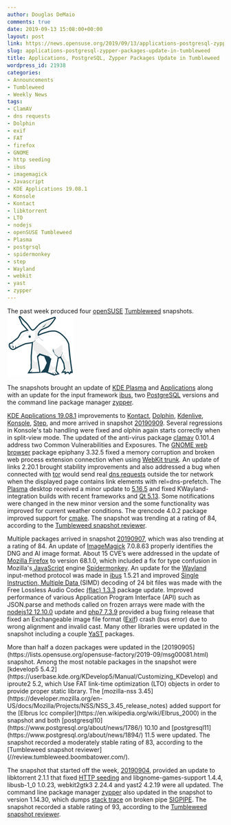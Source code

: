 ```yaml
---
author: Douglas DeMaio
comments: true
date: 2019-09-13 15:08:00+00:00
layout: post
link: https://news.opensuse.org/2019/09/13/applications-postgresql-zypper-packages-update-in-tumbleweed/
slug: applications-postgresql-zypper-packages-update-in-tumbleweed
title: Applications, PostgreSQL, Zypper Packages Update in Tumbleweed
wordpress_id: 21938
categories:
- Announcements
- Tumbleweed
- Weekly News
tags:
- ClamAV
- dns requests
- Dolphin
- exif
- FAT
- firefox
- GNOME
- http seeding
- ibus
- imagemagick
- Javascript
- KDE Applications 19.08.1
- Konsole
- Kontact
- libktorrent
- LTO
- nodejs
- openSUSE Tumbleweed
- Plasma
- postgrsql
- spidermonkey
- step
- Wayland
- webkit
- yast
- zypper
---
```


The past week produced four [openSUSE](https://www.opensuse.org/) [Tumbleweed](https://en.opensuse.org/Portal:Tumbleweed) snapshots. ![](/wp-content/uploads/2018/01/yast-logo.png)

The snapshots brought an update of [KDE Plasma](https://kde.org/plasma-desktop) and [Applications](https://kde.org/applications/) along with an update for the input framework [ibus](https://github.com/ibus/ibus/wiki), two [PostgreSQL](https://www.postgresql.org/) versions and the command line package manager [zypper](https://en.opensuse.org/Portal:Zypper).

[KDE Applications 19.08.1](https://kde.org/announcements/announce-applications-19.08.1.php) improvements to [Kontact](https://kontact.kde.org/), [Dolphin](https://kde.org/applications/system/org.kde.dolphin), [Kdenlive](https://kdenlive.org/en/), [Konsole](https://konsole.kde.org/), [Step](https://kde.org/applications/education/org.kde.step), and more arrived in snapshot [20190909](https://lists.opensuse.org/opensuse-factory/2019-09/msg00126.html). Several regressions in Konsole's tab handling were fixed and olphin again starts correctly when in split-view mode. The updated of the anti-virus package [clamav](https://www.clamav.net/) 0.101.4 address two Common Vulnerabilities and Exposures. The [GNOME web browser](https://wiki.gnome.org/Apps/Web) package epiphany 3.32.5 fixed a memory corruption and broken web process extension connection when using [WebKit trunk](https://webkit.org/getting-the-code/). An update of links 2.20.1 brought stability improvements and also addressed a bug when connected with [tor](https://www.torproject.org/) would send real [dns requests](https://en.wikipedia.org/wiki/Domain_Name_System) outside the tor network when the displayed page contains link elements with rel=dns-prefetch. The [Plasma](https://kde.org/plasma-desktop) desktop received a minor update to [5.16.5](https://kde.org/announcements/plasma-5.16.5.php) and fixed KWayland-integration builds with recent frameworks and [Qt 5.13](https://www.qt.io/qt5-13). Some notifications were changed in the new minor version and the some functionality was improved for current weather conditions. The qrencode 4.0.2 package improved support for [cmake](https://cmake.org/). The snapshot was trending at a rating of 84, according to the [Tumbleweed snapshot reviewer](//review.tumbleweed.boombatower.com/).

Multiple packages arrived in snapshot [20190907](https://lists.opensuse.org/opensuse-factory/2019-09/msg00096.html), which was also trending at a rating of 84. An update of [ImageMagick](https://www.imagemagick.org/) 7.0.8.63 properly identifies the DNG and AI image format. About 15 CVE’s were addressed in the update of [Mozilla Firefox](https://www.mozilla.org/en-US/firefox/new/) to version 68.1.0, which included a fix for type confusion in Mozilla's[ JavaScript](https://developer.mozilla.org/en-US/docs/JavaScript) engine [Spidermonkey](https://developer.mozilla.org/en-US/docs/Mozilla/Projects/SpiderMonkey). An update for the [Wayland](https://wayland.freedesktop.org/) input-method protocol was made in [ibus](https://github.com/ibus/ibus/wiki) 1.5.21 and improved [Single Instruction, Multiple Data ](https://en.wikipedia.org/wiki/SIMD)(SIMD) decoding of 24 bit files was made with the Free Lossless Audio Codec [(flac) 1.3.3](https://xiph.org/flac/changelog.html) package update. Improved performance of various Application Program Interface (API) such as JSON.parse and methods called on frozen arrays were made with the [nodejs12 12.10.0](https://nodejs.org/en/download/current/) update and [php7 7.3.9](https://www.php.net/ChangeLog-7.php#7.3.9) provided a bug fixing release that fixed an Exchangeable image file format ([Exif](https://en.wikipedia.org/wiki/Exif)) crash (bus error) due to wrong alignment and invalid cast. Many other libraries were updated in the snapshot including a couple [YaST](//yast.opensuse.org/) packages.

<!-- more -->More than half a dozen packages were updated in the [20190905](https://lists.opensuse.org/opensuse-factory/2019-09/msg00081.html) snapshot. Among the most notable packages in the snapshot were [kdevelop5 5.4.2](https://userbase.kde.org/KDevelop5/Manual/Customizing_KDevelop) and iproute2 5.2, which Use FAT link-time optimization (LTO) objects in order to provide proper static library. The [mozilla-nss 3.45](https://developer.mozilla.org/en-US/docs/Mozilla/Projects/NSS/NSS_3.45_release_notes) added support for the [Elbrus lcc compiler](https://en.wikipedia.org/wiki/Elbrus_2000) in the snapshot and both [postgresql10](https://www.postgresql.org/about/news/1786/) 10.10 and [postgresql11](https://www.postgresql.org/about/news/1894/) 11.5 were updated. The snapshot recorded a moderately stable rating of 83, according to the [Tumbleweed snapshot reviewer](//review.tumbleweed.boombatower.com/).

The snapshot that started off the week, [20190904](https://lists.opensuse.org/opensuse-factory/2019-09/msg00065.html), provided an update to libktorrent 2.1.1 that fixed [HTTP seeding](https://en.wikipedia.org/wiki/Super-seeding) and libgnome-games-support 1.4.4, libusb-1_0 1.0.23, webkit2gtk3 2.24.4 and yast2 4.2.19 were all updated. The command line package manager [zypper](https://en.opensuse.org/Portal:Zypper) also updated in the snapshot to version 1.14.30, which dumps [stack trace](https://en.wikipedia.org/wiki/Stack_trace) on broken pipe [SIGPIPE](https://www.quora.com/What-are-SIGPIPEs). The snapshot recorded a stable rating of 93, according to the [Tumbleweed snapshot reviewer](//review.tumbleweed.boombatower.com/).
